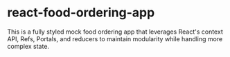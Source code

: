 # react-food-ordering-app

This is a fully styled mock food ordering app that leverages React's context API, Refs, Portals, and reducers to maintain modularity while handling more complex state.

<!-- ## To View

1. Fork/clone
2. `npm install` in the directory you cloned it to.
3. `npm start` to start up a local server and view the project.

- If your browser doesn't automatically open upon doing `npm start` then you can navigate to [localhost:3000](http://localhost:3000/) manually.
 -->
